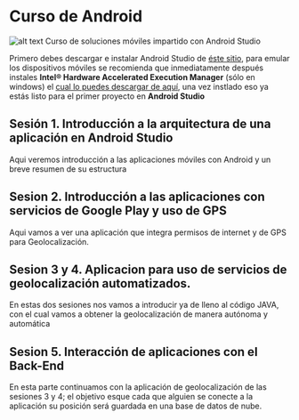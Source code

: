 # Curso de  Android

![alt text](https://developer.android.com/tv/images/atv-framed.png "Curso de Android")
Curso de soluciones móviles impartido con Android Studio

Primero debes descargar e instalar Android Studio de [ éste sitio](http://developer.android.com/sdk/index.html), para emular los dispositivos móviles se recomienda que inmediatamente después instales **Intel® Hardware Accelerated Execution Manager** (sólo en windows) el [ cual lo puedes descargar de aquí](https://software.intel.com/en-us/android/articles/intel-hardware-accelerated-execution-manager/), una vez instlado eso ya estás listo para el primer proyecto en **Android Studio**

## Sesión 1. Introducción a la arquitectura de una aplicación en Android Studio
 Aqui veremos introducción a las aplicaciones móviles con Android y un breve resumen de su estructura
 
## Sesion 2. Introducción a las aplicaciones con  servicios de Google Play y  uso de GPS
 Aqui vamos a ver una aplicación  que integra permisos de internet y de GPS para Geolocalización.
 
## Sesion 3 y 4. Aplicacion para uso de servicios de geolocalización automatizados.
 En estas dos sesiones nos vamos a introducir ya de lleno al código JAVA, con el cual vamos a obtener la geolocalización de manera autónoma y automática
 
## Sesion 5. Interacción de aplicaciones con el **Back-End**
 En esta parte  continuamos con la aplicación de geolocalización de las sesiones 3 y 4; el objetivo esque  cada que alguien se conecte a la aplicación su posición será guardada en una base de datos de nube.

